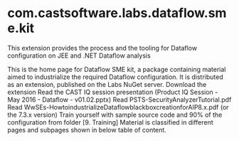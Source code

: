# com.castsoftware.labs.dataflow.sme.kit
This extension provides the process and the tooling for Dataflow configuration on JEE and .NET Dataflow analysis


This is the home page for Dataflow SME kit, a package containing material aimed to industrialize the required Dataflow configuration.
It is distributed as an extension, published on the Labs NuGet server.
Download the extension
Read the CAST IQ session presentation (Product IQ Session - May 2016 - Dataflow - v01.02.pptx)
Read PSTS-SecurityAnalyzerTutorial.pdf
Read WwSEs-HowtoindustrializeDataflowblackboxcreationforAIP8.x.pdf (or the 7.3.x version)
Train yourself with sample source code and 90% of the configuration from folder [9. Training]
Material is classified in different pages and subpages shown in below table of content.
